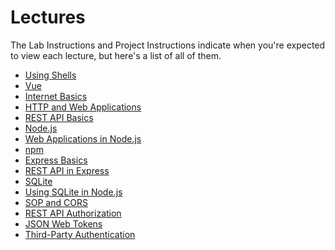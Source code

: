 <SetTitle title="Client-Server Communication 2019" />

# Lectures
The Lab Instructions and Project Instructions indicate when you're expected to view each lecture, but here's a list of all of them.

* [Using Shells](../../lectures/using-shells/)
* [Vue](../../lectures/vue/)
* [Internet Basics](../../lectures/internet-basics/)
* [HTTP and Web Applications](../../lectures/http-and-web-applications/)
* [REST API Basics](../../lectures/rest-api-basics/)
* [Node.js](../../lectures/node-js/)
* [Web Applications in Node.js](../../lectures/web-applications-in-node-js/)
* [npm](../../lectures/npm/)
* [Express Basics](../../lectures/express-basics/)
* [REST API in Express](../../lectures/rest-api-in-express/)
* [SQLite](../../lectures/sqlite/)
* [Using SQLite in Node.js](../../lectures/using-sqlite-in-node-js/)
* [SOP and CORS](../../lectures/sop-and-cors/)
* [REST API Authorization](../../lectures/rest-api-authorization/)
* [JSON Web Tokens](../../lectures/json-web-tokens/)
* [Third-Party Authentication](../../lectures/third-party-authentication/)